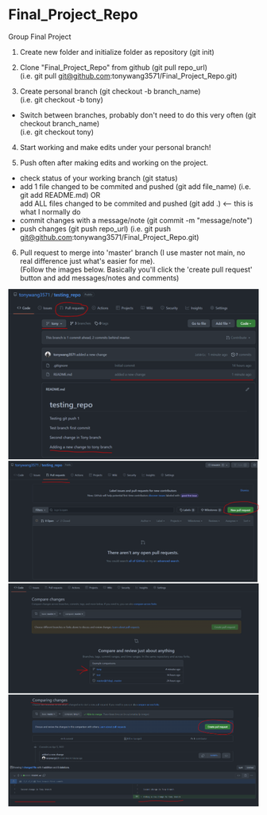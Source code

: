 # Final_Project_Repo  
Group Final Project  

1. Create new folder and initialize folder as repository (git init)  

2. Clone "Final_Project_Repo" from github (git pull repo_url)  
(i.e. git pull git@github.com:tonywang3571/Final_Project_Repo.git)  

3. Create personal branch (git checkout -b branch_name)  
(i.e. git checkout -b tony)  
- Switch between branches, probably don't need to do this very often (git checkout branch_name)  
(i.e. git checkout tony)  

4. Start working and make edits under your personal branch!  

5. Push often after making edits and working on the project.  
- check status of your working branch (git status)
- add 1 file changed to be commited and pushed (git add file_name) (i.e. git add README.md) OR  
add ALL files changed to be commited and pushed (git add .) <-- this is what I normally do  
- commit changes with a message/note (git commit -m "message/note")
- push changes (git push repo_url) (i.e. git push git@github.com:tonywang3571/Final_Project_Repo.git)

6. Pull request to merge into 'master' branch (I use master not main, no real difference just what's easier for me).  
(Follow the images below. Basically you'll click the 'create pull request' button and add messages/notes and comments)
<img src="git_guide_images/newchange.PNG">  
<img src="git_guide_images/pullrequest1.PNG">  
<img src="git_guide_images/pullrequest2.PNG">  
<img src="git_guide_images/pullrequest3.PNG">  
